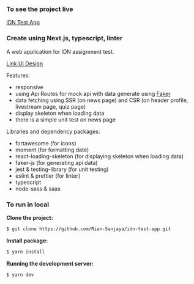 ### To see  the project live

[IDN Test App](https://idn-test-app.vercel.app/)

### Create using Next.js, typescript, linter

A web application for IDN assignment test.

[Link UI Design](https://www.figma.com/file/nf7HlQSSOnimY6mr14GUK1/IDN-Test-App-engineer?node-id=0%3A1)

Features:

- responsive
- using Api Routes for mock api with data generate using [Faker](https://fakerjs.dev/)
- data fetching using SSR (on news page) and CSR (on header profile, livestream page, quiz page)
- display skeleton when loading data
- there is a simple unit test on news page

Libraries and dependency packages:

- fortawesome (for icons)
- moment (for formatting date)
- react-loading-skeleton (for displaying skeleton when loading data)
- faker-js (for generating api data)
- jest & testing-library (for unit testing) 
- eslint & prettier (for linter)
- typescript
- node-sass & saas


### To run in local

**Clone the project:**

```bash
$ git clone https://github.com/Rian-Sanjaya/idn-test-app.git
```

**Install package:**

```bash
$ yarn install
```
**Running the development server:**

```bash
$ yarn dev
```
